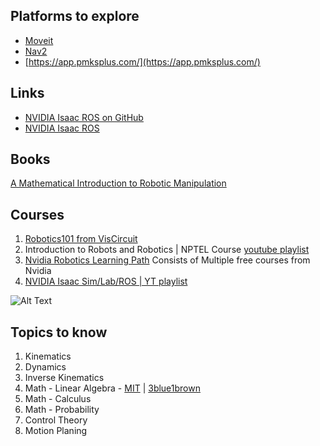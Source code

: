 ## Platforms to explore
- [Moveit](http://picknik.ai/moveit/)
- [Nav2](https://docs.nav2.org/index.html)
- [https://app.pmksplus.com/](https://app.pmksplus.com/)
## Links 
- [NVIDIA Isaac ROS on GitHub](https://github.com/NVIDIA-ISAAC-ROS)
- [NVIDIA Isaac ROS](https://nvidia-isaac-ros.github.io/)

## Books
[A Mathematical Introduction to Robotic Manipulation](https://www.cse.lehigh.edu/~trink/Courses/RoboticsII/reading/murray-li-sastry-94-complete.pdf)

## Courses
1. [Robotics101 from VisCircuit](https://robotics101-viscircuit.web.app/robotics/translation)
2. Introduction to Robots and Robotics | NPTEL Course [youtube playlist](https://www.youtube.com/watch?v=rYWJdZ5qg6M&list=PLbRMhDVUMngcdUbBySzyzcPiFTYWr4rV_)
3. [Nvidia Robotics Learning Path](https://nvdam.widen.net/s/brxsxxtskb/dli-learning-journey-2009000-r5-web) Consists of Multiple free courses from Nvidia
4. [NVIDIA Isaac Sim/Lab/ROS | YT playlist](https://www.youtube.com/watch?v=2FYBaDzcm6k&list=PL5XrKGU0rYkg5u98fsi5yBCXVuguyQZ9Z)

![Alt Text](https://media.tenor.com/BA62eweT4sMAAAAM/10years-for-visual-wonder-robo-rajinikanth.gif)

## Topics to know
1. Kinematics
2. Dynamics
3. Inverse Kinematics
4. Math - Linear Algebra - [MIT](https://web.mit.edu/18.06/www/) | [3blue1brown](https://www.youtube.com/watch?v=fNk_zzaMoSs&list=PLZHQObOWTQDPD3MizzM2xVFitgF8hE_ab)
5. Math - Calculus
6. Math - Probability
7. Control Theory
8. Motion Planing
